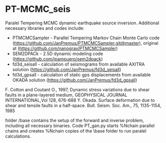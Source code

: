 # PT-MCMC_seis
Paralel Tempering MCMC dynamic earthquake source inversion.
Additional necessary libraries and codes include:
  - PTMCMCSampler - Parallel Tempering Markov Chain Monte Carlo code (https://github.com/JanPremus/PTMCMCSampler.git@master), original at (https://github.com/nanograv/PTMCMCSampler)
  - SEM2DPACk - 2.5D dynamic modeling code (https://github.com/jpampuero/sem2dpack)
  - fd3d_seisall - calculation of seismograms from available AXITRA solution (https://github.com/JanPremus/fd3d_seisall) 
  - fd3d_gpsall - calculation of static gps displacements from available OKADA solution (https://github.com/JanPremus/fd3d_gpsall)

F. Cotton and Coutant O., 1997, Dynamic stress variations due to shear faults in a plane-layered medium, GEOPHYSICAL JOURNAL INTERNATIONAL,Vol 128, 676-688
Y. ﻿Okada. Surface deformation due to shear and tensile faults in a half-space. Bull. Seism. Soc. Am., 75, 1135-1154, 1985

folder /base contains the setup of the forward and inverse problem, including all necessary binaries.
Code PT_gan.py starts %Nchain parallel chains and creates %Nchain copies of the \base folder to run paralel calculations.

